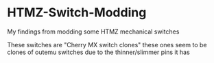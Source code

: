 # HTMZ-Switch-Modding
My findings from modding some HTMZ mechanical switches

These switches are "Cherry MX switch clones" these ones seem to be clones of outemu switches due to the thinner/slimmer pins it has
